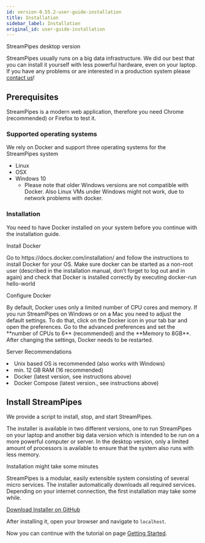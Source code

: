 ```yaml
---
id: version-0.55.2-user-guide-installation
title: Installation
sidebar_label: Installation
original_id: user-guide-installation
---
```


<div class="admonition error">
<div class="admonition-title">StreamPipes desktop version</div>
<p>StreamPipes usually runs on a big data infrastructure. We did our best that you can install it yourself with less powerful hardware, even on your laptop.<br/>
    If you have any problems or are interested in a production system please <a href="mailto:feedback@streampipes.org">contact us</a>!</p>
</div>

## Prerequisites
StreamPipes is a modern web application, therefore you need Chrome (recommended) or Firefox to test it.

### Supported operating systems
We rely on Docker and support three operating systems for the StreamPipes system

* Linux
* OSX
* Windows 10
    * Please note that older Windows versions are not compatible with Docker. Also Linux VMs under Windows might not work, due to network problems with docker.

### Installation
You need to have Docker installed on your system before you continue with the installation guide.


<div class="admonition info">
<div class="admonition-title">Install Docker</div>
<p>Go to https://docs.docker.com/installation/ and follow the instructions to install Docker for your OS. Make sure docker can be started as a non-root user (described in the installation manual, don’t forget to log out and in again) and check that Docker is installed correctly by executing docker-run hello-world</p>
</div>

<div class="admonition info">
<div class="admonition-title">Configure Docker</div>
<p>By default, Docker uses only a limited number of CPU cores and memory.
       If you run StreamPipes on Windows or on a Mac you need to adjust the default settings.
       To do that, click on the Docker icon in your tab bar and open the preferences.
       Go to the advanced preferences and set the **number of CPUs to 6** (recommended) and the **Memory to 8GB**.
       After changing the settings, Docker needs to be restarted.</p></div>


<div class="admonition warn">
<div class="admonition-title">Server Recommendations</div>
<p>
<li>Unix based OS is recommended (also works with Windows)</li>
    <li>min. 12 GB RAM (16 recommended)</li>
    <li>Docker (latest version, see instructions above)</li>
    <li>Docker Compose (latest version., see instructions above)</li>
</p>
</div>

## Install StreamPipes
We provide a script to install, stop, and start StreamPipes.


The installer is available in two different versions, one to run StreamPipes on your laptop and another big data version which is intended to be run on a more powerful computer or server.
In the desktop version, only a limited amount of processors is available to ensure that the system also runs with less memory.

<div class="admonition info">
<div class="admonition-title">Installation might take some minutes</div>
<p> StreamPipes is a modular, easily extensible system consisting of several micro services.
       The installer automatically downloads all required services. Depending on your internet connection, the first installation may take some while.</p></div>


<a href="https://github.com/streampipes/streampipes-installer" target="_blank">Download Installer on GitHub</a>


After installing it, open your browser and navigate to `localhost`.

Now you can continue with the tutorial on page [Getting Started](getting-started.md).
